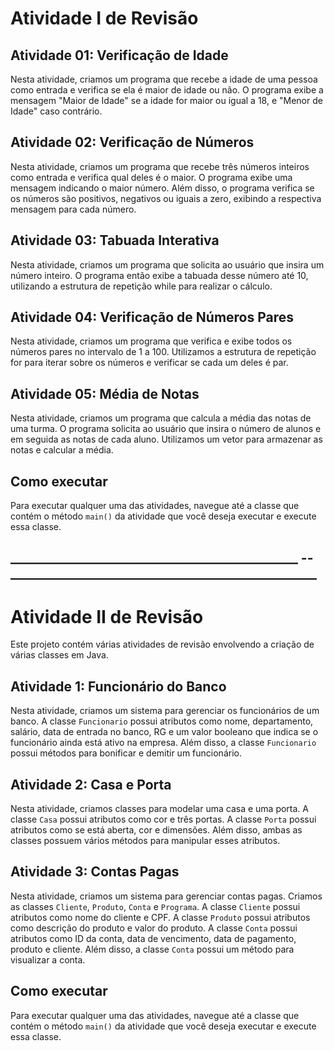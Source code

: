# Atividade I de Revisão
## Atividade 01: Verificação de Idade
  Nesta atividade, criamos um programa que recebe a idade de uma pessoa como entrada e verifica se ela é maior de idade ou não. O programa exibe a mensagem "Maior de Idade" se a idade for maior ou igual a 18, e "Menor de Idade" caso contrário.

## Atividade 02: Verificação de Números
  Nesta atividade, criamos um programa que recebe três números inteiros como entrada e verifica qual deles é o maior. O programa exibe uma mensagem indicando o maior número. Além disso, o programa verifica se os números são positivos, negativos ou iguais a zero, exibindo a respectiva mensagem para cada número.

## Atividade 03: Tabuada Interativa
  Nesta atividade, criamos um programa que solicita ao usuário que insira um número inteiro. O programa então exibe a tabuada desse número até 10, utilizando a estrutura de repetição while para realizar o cálculo.

## Atividade 04: Verificação de Números Pares
  Nesta atividade, criamos um programa que verifica e exibe todos os números pares no intervalo de 1 a 100. Utilizamos a estrutura de repetição for para iterar sobre os números e verificar se cada um deles é par.

## Atividade 05: Média de Notas
  Nesta atividade, criamos um programa que calcula a média das notas de uma turma. O programa solicita ao usuário que insira o número de alunos e em seguida as notas de cada aluno. Utilizamos um vetor para armazenar as notas e calcular a média.

## Como executar
  Para executar qualquer uma das atividades, navegue até a classe que contém o método `main()` da atividade que você deseja executar e execute essa classe.

## ______________________________________________ -- _________________________________________________
# Atividade II de Revisão
  Este projeto contém várias atividades de revisão envolvendo a criação de várias classes em Java.

## Atividade 1: Funcionário do Banco
  Nesta atividade, criamos um sistema para gerenciar os funcionários de um banco. A classe `Funcionario` possui atributos como nome, departamento, salário, data de entrada no banco, RG e um valor booleano que indica se o funcionário ainda está ativo na empresa. Além disso, a classe `Funcionario` possui métodos para bonificar e demitir um funcionário.

## Atividade 2: Casa e Porta
  Nesta atividade, criamos classes para modelar uma casa e uma porta. A classe `Casa` possui atributos como cor e três portas. A classe `Porta` possui atributos como se está aberta, cor e dimensões. Além disso, ambas as classes possuem vários métodos para manipular esses atributos.

## Atividade 3: Contas Pagas
  Nesta atividade, criamos um sistema para gerenciar contas pagas. Criamos as classes `Cliente`, `Produto`, `Conta` e `Programa`. A classe `Cliente` possui atributos como nome do cliente e CPF. A classe `Produto` possui atributos como descrição do produto e valor do produto. A classe `Conta` possui atributos como ID da conta, data de vencimento, data de pagamento, produto e cliente. Além disso, a classe `Conta` possui um método para visualizar a conta.

## Como executar
  Para executar qualquer uma das atividades, navegue até a classe que contém o método `main()` da atividade que você deseja executar e execute essa classe.
